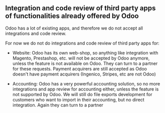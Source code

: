 ## Integration and code review of third party apps of functionalities already offered by Odoo

Odoo has a lot of existing apps, and therefore we do not accept all integrations and code review.

For now we do not do integrations and code review of third party apps for:

* Website: Odoo has its own web-shop, so anything like integration with Magento, Prestashop, etc. will not be accepted by Odoo anymore, unless the feature is not available on Odoo. They can turn to a partner for these requests. Payment acquirers are still accepted as Odoo doesn't have payment acquirers (Ingenico, Stripes, etc are not Odoo)

* Accounting: Odoo has a very powerful accounting solution, so no more integrations and app review for accounting either, unless the feature is not supported by Odoo. We will still do file exports development for customers who want to import in their accounting, but no direct integration. Again they can turn to a partner